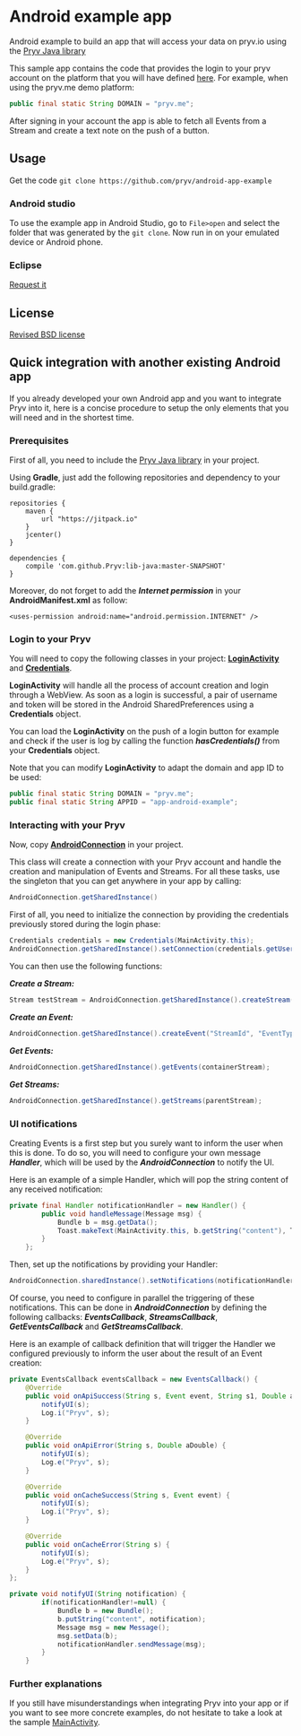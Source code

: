 # Android example app

Android example to build an app that will access your data on pryv.io using the [Pryv Java library](https://github.com/pryv/lib-java)

This sample app contains the code that provides the login to your pryv account on the platform that you will have defined [here](https://github.com/pryv/app-android-example/blob/master/app/src/main/java/com/pryv/appAndroidExample/LoginActivity.java#L35).
For example, when using the pryv.me demo platform:

```java
public final static String DOMAIN = "pryv.me";
```

After signing in your account the app is able to fetch all Events from a Stream and create a text note on the push of a button.

## Usage

Get the code `git clone https://github.com/pryv/android-app-example`

### Android studio

To use the example app in Android Studio, go to `File>open` and select the folder that was generated by the `git clone`. Now run in on your emulated device or Android phone.

### Eclipse

[Request it](mailto:tech@pryv.com)

## License

[Revised BSD license](https://github.com/pryv/documents/blob/master/license-bsd-revised.md)

## Quick integration with another existing Android app

If you already developed your own Android app and you want to integrate Pryv into it, here is a concise procedure to setup the only elements that you will need and in the shortest time.

### Prerequisites

First of all, you need to include the [Pryv Java library](https://github.com/pryv/lib-java) in your project.

Using **Gradle**, just add the following repositories and dependency to your build.gradle:

```
repositories {
    maven {
        url "https://jitpack.io"
    }
	jcenter()
}

dependencies {
	compile 'com.github.Pryv:lib-java:master-SNAPSHOT'
}
```

Moreover, do not forget to add the ***Internet permission*** in your **AndroidManifest.xml** as follow:

```android
<uses-permission android:name="android.permission.INTERNET" />
```

### Login to your Pryv

You will need to copy the following classes in your project:
[**LoginActivity**](https://github.com/pryv/app-android-example/blob/master/app/src/main/java/com/pryv/appAndroidExample/LoginActivity.java) and
[**Credentials**](https://github.com/pryv/app-android-example/blob/master/app/src/main/java/com/pryv/appAndroidExample/Credentials.java).

**LoginActivity** will handle all the process of account creation and login through a WebView.
As soon as a login is successful, a pair of username and token will be stored in the Android SharedPreferences using a **Credentials** object.

You can load the **LoginActivity** on the push of a login button for example and check if the user is log by calling the function ***hasCredentials()*** from your **Credentials** object.

Note that you can modify **LoginActivity** to adapt the domain and app ID to be used:

```java
public final static String DOMAIN = "pryv.me";
public final static String APPID = "app-android-example";
```

### Interacting with your Pryv

Now, copy [**AndroidConnection**](https://github.com/pryv/app-android-example/blob/master/app/src/main/java/com/pryv/appAndroidExample/AndroidConnection.java) in your project.

This class will create a connection with your Pryv account and handle the creation and manipulation of Events and Streams.
For all these tasks, use the singleton that you can get anywhere in your app by calling:
```java
AndroidConnection.getSharedInstance()
```

First of all, you need to initialize the connection by providing the credentials previously stored during the login phase:
```java
Credentials credentials = new Credentials(MainActivity.this);
AndroidConnection.getSharedInstance().setConnection(credentials.getUsername(), credentials.getToken());
```

You can then use the following functions:

***Create a Stream:***
```java
Stream testStream = AndroidConnection.getSharedInstance().createStream("StreamId", "StreamName");
```

***Create an Event:***
```java
AndroidConnection.getSharedInstance().createEvent("StreamId", "EventType", "Content");
```

***Get Events:***
```java
AndroidConnection.getSharedInstance().getEvents(containerStream);
```

***Get Streams:***
```java
AndroidConnection.getSharedInstance().getStreams(parentStream);
```

### UI notifications

Creating Events is a first step but you surely want to inform the user when this is done.
To do so, you will need to configure your own message ***Handler***, which will be used by the ***AndroidConnection*** to notify the UI.

Here is an example of a simple Handler, which will pop the string content of any received notification:

```java
private final Handler notificationHandler = new Handler() {
        public void handleMessage(Message msg) {
            Bundle b = msg.getData();
			Toast.makeText(MainActivity.this, b.getString("content"), Toast.LENGTH_SHORT).show();
        }
    };
```

Then, set up the notifications by providing your Handler:
```java
AndroidConnection.sharedInstance().setNotifications(notificationHandler);
```

Of course, you need to configure in parallel the triggering of these notifications.
This can be done in ***AndroidConnection*** by defining the following callbacks: ***EventsCallback***, ***StreamsCallback***, ***GetEventsCallback*** and ***GetStreamsCallback***.

Here is an example of callback definition that will trigger the Handler we configured previously to inform the user about the result of an Event creation:

```java
private EventsCallback eventsCallback = new EventsCallback() {
	@Override
	public void onApiSuccess(String s, Event event, String s1, Double aDouble) {
		notifyUI(s);
		Log.i("Pryv", s);
	}

	@Override
	public void onApiError(String s, Double aDouble) {
		notifyUI(s);
		Log.e("Pryv", s);
	}

	@Override
	public void onCacheSuccess(String s, Event event) {
		notifyUI(s);
		Log.i("Pryv", s);
	}

	@Override
	public void onCacheError(String s) {
		notifyUI(s);
		Log.e("Pryv", s);
	}
};

private void notifyUI(String notification) {
        if(notificationHandler!=null) {
            Bundle b = new Bundle();
            b.putString("content", notification);
            Message msg = new Message();
            msg.setData(b);
            notificationHandler.sendMessage(msg);
        }
    }
```

### Further explanations

If you still have misunderstandings when integrating Pryv into your app or if you want to see more concrete examples, do not hesitate to take a look at the sample [MainActivity](https://github.com/pryv/app-android-example/blob/master/app/src/main/java/com/pryv/appAndroidExample/MainActivity.java).